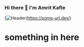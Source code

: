 ### Hi there 👋 I'm Amrit Kafle
[![Header](https://kaphleamrit.github.io/Kaphleamrit/IMG.png "Header")(https://some-url.dev/)
<h1>something in here </h1>
<img src = "

<!--
**Kaphleamrit/Kaphleamrit** is a ✨ _special_ ✨ repository because its `README.md` (this file) appears on your GitHub profile.

Here are some ideas to get you started:

- 🔭 I’m currently working on ...
- 🌱 I’m currently learning ...
- 👯 I’m looking to collaborate on ...
- 🤔 I’m looking for help with ...
- 💬 Ask me about ...
- 📫 How to reach me: ...
- 😄 Pronouns: ...
- ⚡ Fun fact: ...
-->
